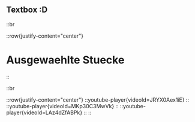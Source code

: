 ## Textbox \:D

::br 

::row{justify-content="center"}
#  Ausgewaehlte Stuecke
::

::br 

::row{justify-content="center"}
    ::youtube-player{videoId=JRYX0Aex1iE}
    ::
    ::youtube-player{videoId=MKp30C3MwVk}
    ::
    ::youtube-player{videoId=LAz4dZfABPk}
    ::
::

